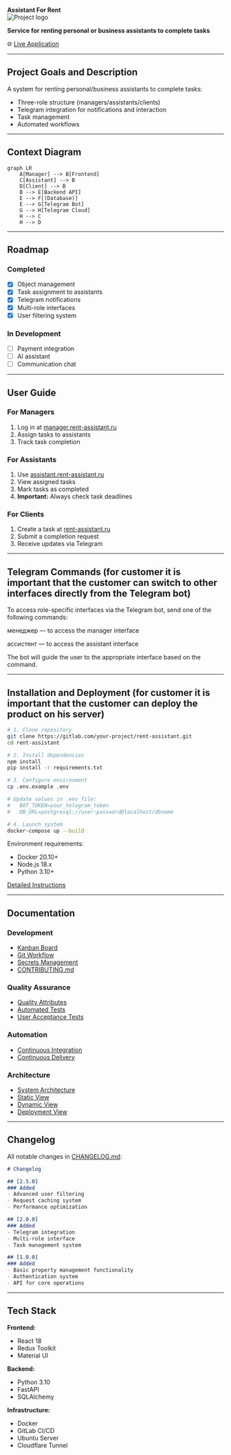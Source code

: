 **Assistant For Rent**  
![Project logo](App/afrlogo.jpg)  

**Service for renting personal or business assistants to complete tasks**  

🌐 [Live Application](https://rent-assistant.ru)  

---  

## Project Goals and Description  
A system for renting personal/business assistants to complete tasks:  
- Three-role structure (managers/assistants/clients)  
- Telegram integration for notifications and interaction  
- Task management  
- Automated workflows  

---  

## Context Diagram  
```mermaid  
graph LR  
    A[Manager] --> B[Frontend]  
    C[Assistant] --> B  
    D[Client] --> B  
    B --> E[Backend API]  
    E --> F[(Database)]  
    E --> G[Telegram Bot]  
    G --> H[Telegram Cloud]  
    H --> C  
    H --> D  
```  

---  

## Roadmap  
### Completed  
- [x] Object management  
- [x] Task assignment to assistants  
- [x] Telegram notifications  
- [x] Multi-role interfaces  
- [x] User filtering system  

### In Development  
- [ ] Payment integration  
- [ ] AI assistant  
- [ ] Communication chat  

---  

## User Guide  
### For Managers  
1. Log in at [manager.rent-assistant.ru](https://manager.rent-assistant.ru)  
2. Assign tasks to assistants  
3. Track task completion  

### For Assistants  
1. Use [assistant.rent-assistant.ru](https://assistant.rent-assistant.ru)  
2. View assigned tasks  
3. Mark tasks as completed  
4. **Important:** Always check task deadlines  

### For Clients  
1. Create a task at [rent-assistant.ru](https://rent-assistant.ru)  
2. Submit a completion request  
3. Receive updates via Telegram  

---

## Telegram Commands (for customer it is important that the customer can switch to other interfaces directly from the Telegram bot)
To access role-specific interfaces via the Telegram bot, send one of the following commands:

менеджер — to access the manager interface

ассистент — to access the assistant interface

The bot will guide the user to the appropriate interface based on the command. 

---  

## Installation and Deployment (for customer it is important that the customer can deploy the product on his server)
```bash  
# 1. Clone repository  
git clone https://gitlab.com/your-project/rent-assistant.git  
cd rent-assistant  

# 2. Install dependencies  
npm install  
pip install -r requirements.txt  

# 3. Configure environment  
cp .env.example .env  

# Update values in .env file:  
#   BOT_TOKEN=your_telegram_token  
#   DB_URL=postgresql://user:password@localhost/dbname  

# 4. Launch system  
docker-compose up --build  
```  

Environment requirements:  
- Docker 20.10+  
- Node.js 18.x  
- Python 3.10+  

[Detailed Instructions](docs/deployment.md)  

---  

## Documentation  
### Development  
- [Kanban Board](https://gitlab.com/your-project/-/boards)  
- [Git Workflow](docs/git-workflow.md)  
- [Secrets Management](docs/secrets-management.md)  
- [CONTRIBUTING.md](CONTRIBUTING.md)  

### Quality Assurance  
- [Quality Attributes](docs/quality-attributes/quality-attribute-scenarios.md)  
- [Automated Tests](docs/quality-assurance/automated-tests.md)  
- [User Acceptance Tests](docs/quality-assurance/user-acceptance-tests.md)  

### Automation  
- [Continuous Integration](docs/automation/continuous-integration.md)  
- [Continuous Delivery](docs/automation/continuous-delivery.md)  

### Architecture  
- [System Architecture](docs/architecture/architecture.md)  
- [Static View](docs/architecture/static-view.md)  
- [Dynamic View](docs/architecture/dynamic-view.md)  
- [Deployment View](docs/architecture/deployment-view.md)  

---  

## Changelog  
All notable changes in [CHANGELOG.md](CHANGELOG.md):  
```markdown  
# Changelog  

## [2.5.0]  
### Added  
- Advanced user filtering  
- Request caching system  
- Performance optimization  

## [2.0.0]  
### Added  
- Telegram integration  
- Multi-role interface  
- Task management system  

## [1.0.0]  
### Added  
- Basic property management functionality  
- Authentication system  
- API for core operations  
```  

---  

## Tech Stack  
**Frontend:**  
- React 18  
- Redux Toolkit  
- Material UI  

**Backend:**  
- Python 3.10  
- FastAPI  
- SQLAlchemy  

**Infrastructure:**  
- Docker  
- GitLab CI/CD  
- Ubuntu Server  
- Cloudflare Tunnel